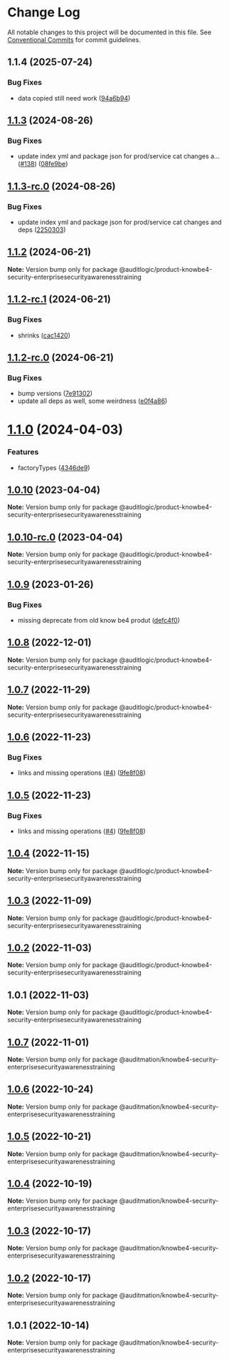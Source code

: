 # Change Log

All notable changes to this project will be documented in this file.
See [Conventional Commits](https://conventionalcommits.org) for commit guidelines.

## 1.1.4 (2025-07-24)


### Bug Fixes

* data copied still need work ([94a6b94](https://github.com/zerobias-org/product/commit/94a6b942fb0516367548599d739529536132755a))





## [1.1.3](https://github.com/auditlogic/product/compare/@auditlogic/product-knowbe4-security-enterprisesecurityawarenesstraining@1.1.2...@auditlogic/product-knowbe4-security-enterprisesecurityawarenesstraining@1.1.3) (2024-08-26)


### Bug Fixes

* update index yml and package json for prod/service cat changes a… ([#138](https://github.com/auditlogic/product/issues/138)) ([08fe9be](https://github.com/auditlogic/product/commit/08fe9beb1c8457462a19bc69caa02e6212d97e1a))





## [1.1.3-rc.0](https://github.com/auditlogic/product/compare/@auditlogic/product-knowbe4-security-enterprisesecurityawarenesstraining@1.1.2...@auditlogic/product-knowbe4-security-enterprisesecurityawarenesstraining@1.1.3-rc.0) (2024-08-26)


### Bug Fixes

* update index yml and package json for prod/service cat changes and deps ([2250303](https://github.com/auditlogic/product/commit/225030363a363608240135b7ebed386b28f01e4b))





## [1.1.2](https://github.com/auditlogic/product/compare/@auditlogic/product-knowbe4-security-enterprisesecurityawarenesstraining@1.1.2-rc.1...@auditlogic/product-knowbe4-security-enterprisesecurityawarenesstraining@1.1.2) (2024-06-21)

**Note:** Version bump only for package @auditlogic/product-knowbe4-security-enterprisesecurityawarenesstraining





## [1.1.2-rc.1](https://github.com/auditlogic/product/compare/@auditlogic/product-knowbe4-security-enterprisesecurityawarenesstraining@1.1.2-rc.0...@auditlogic/product-knowbe4-security-enterprisesecurityawarenesstraining@1.1.2-rc.1) (2024-06-21)


### Bug Fixes

* shrinks ([cac1420](https://github.com/auditlogic/product/commit/cac14200fefcd8183ab69fe89a47bd3f70f563e9))





## [1.1.2-rc.0](https://github.com/auditlogic/product/compare/@auditlogic/product-knowbe4-security-enterprisesecurityawarenesstraining@1.1.0...@auditlogic/product-knowbe4-security-enterprisesecurityawarenesstraining@1.1.2-rc.0) (2024-06-21)


### Bug Fixes

* bump versions ([7e91302](https://github.com/auditlogic/product/commit/7e913023b8b312150ed7762c32fbbe616be71de5))
* update all deps as well, some weirdness ([e0f4a86](https://github.com/auditlogic/product/commit/e0f4a864714e2d3de6bbf3da014d5312fe53be2f))





# [1.1.0](https://github.com/auditlogic/product/compare/@auditlogic/product-knowbe4-security-enterprisesecurityawarenesstraining@1.0.10...@auditlogic/product-knowbe4-security-enterprisesecurityawarenesstraining@1.1.0) (2024-04-03)


### Features

* factoryTypes ([4346de9](https://github.com/auditlogic/product/commit/4346de92693aee892fccf725338ffc7b80ab182b))





## [1.0.10](https://github.com/auditlogic/product/compare/@auditlogic/product-knowbe4-security-enterprisesecurityawarenesstraining@1.0.9...@auditlogic/product-knowbe4-security-enterprisesecurityawarenesstraining@1.0.10) (2023-04-04)

**Note:** Version bump only for package @auditlogic/product-knowbe4-security-enterprisesecurityawarenesstraining





## [1.0.10-rc.0](https://github.com/auditlogic/product/compare/@auditlogic/product-knowbe4-security-enterprisesecurityawarenesstraining@1.0.9...@auditlogic/product-knowbe4-security-enterprisesecurityawarenesstraining@1.0.10-rc.0) (2023-04-04)

**Note:** Version bump only for package @auditlogic/product-knowbe4-security-enterprisesecurityawarenesstraining





## [1.0.9](https://github.com/auditlogic/product/compare/@auditlogic/product-knowbe4-security-enterprisesecurityawarenesstraining@1.0.8...@auditlogic/product-knowbe4-security-enterprisesecurityawarenesstraining@1.0.9) (2023-01-26)


### Bug Fixes

* missing deprecate from old know be4 produt ([defc4f0](https://github.com/auditlogic/product/commit/defc4f0f9a446b8fcbe9541ff37640a728f39bc7))





## [1.0.8](https://github.com/auditlogic/product/compare/@auditlogic/product-knowbe4-security-enterprisesecurityawarenesstraining@1.0.7...@auditlogic/product-knowbe4-security-enterprisesecurityawarenesstraining@1.0.8) (2022-12-01)

**Note:** Version bump only for package @auditlogic/product-knowbe4-security-enterprisesecurityawarenesstraining





## [1.0.7](https://github.com/auditlogic/product/compare/@auditlogic/product-knowbe4-security-enterprisesecurityawarenesstraining@1.0.6...@auditlogic/product-knowbe4-security-enterprisesecurityawarenesstraining@1.0.7) (2022-11-29)

**Note:** Version bump only for package @auditlogic/product-knowbe4-security-enterprisesecurityawarenesstraining





## [1.0.6](https://github.com/auditlogic/product/compare/@auditlogic/product-knowbe4-security-enterprisesecurityawarenesstraining@1.0.4...@auditlogic/product-knowbe4-security-enterprisesecurityawarenesstraining@1.0.6) (2022-11-23)


### Bug Fixes

* links and missing operations ([#4](https://github.com/auditlogic/product/issues/4)) ([9fe8f08](https://github.com/auditlogic/product/commit/9fe8f08fe7c57fdb79f991ac35bd6ac2e7dcad38))





## [1.0.5](https://github.com/auditlogic/product/compare/@auditlogic/product-knowbe4-security-enterprisesecurityawarenesstraining@1.0.4...@auditlogic/product-knowbe4-security-enterprisesecurityawarenesstraining@1.0.5) (2022-11-23)


### Bug Fixes

* links and missing operations ([#4](https://github.com/auditlogic/product/issues/4)) ([9fe8f08](https://github.com/auditlogic/product/commit/9fe8f08fe7c57fdb79f991ac35bd6ac2e7dcad38))





## [1.0.4](https://github.com/auditlogic/product/compare/@auditlogic/product-knowbe4-security-enterprisesecurityawarenesstraining@1.0.3...@auditlogic/product-knowbe4-security-enterprisesecurityawarenesstraining@1.0.4) (2022-11-15)

**Note:** Version bump only for package @auditlogic/product-knowbe4-security-enterprisesecurityawarenesstraining





## [1.0.3](https://github.com/auditlogic/product/compare/@auditlogic/product-knowbe4-security-enterprisesecurityawarenesstraining@1.0.2...@auditlogic/product-knowbe4-security-enterprisesecurityawarenesstraining@1.0.3) (2022-11-09)

**Note:** Version bump only for package @auditlogic/product-knowbe4-security-enterprisesecurityawarenesstraining





## [1.0.2](https://github.com/auditlogic/product/compare/@auditlogic/product-knowbe4-security-enterprisesecurityawarenesstraining@1.0.1...@auditlogic/product-knowbe4-security-enterprisesecurityawarenesstraining@1.0.2) (2022-11-03)

**Note:** Version bump only for package @auditlogic/product-knowbe4-security-enterprisesecurityawarenesstraining





## 1.0.1 (2022-11-03)

**Note:** Version bump only for package @auditlogic/product-knowbe4-security-enterprisesecurityawarenesstraining





## [1.0.7](https://github.com/auditmation/store-content/compare/@auditmation/knowbe4-security-enterprisesecurityawarenesstraining@1.0.6...@auditmation/knowbe4-security-enterprisesecurityawarenesstraining@1.0.7) (2022-11-01)

**Note:** Version bump only for package @auditmation/knowbe4-security-enterprisesecurityawarenesstraining





## [1.0.6](https://github.com/auditmation/store-content/compare/@auditmation/knowbe4-security-enterprisesecurityawarenesstraining@1.0.5...@auditmation/knowbe4-security-enterprisesecurityawarenesstraining@1.0.6) (2022-10-24)

**Note:** Version bump only for package @auditmation/knowbe4-security-enterprisesecurityawarenesstraining





## [1.0.5](https://github.com/auditmation/store-content/compare/@auditmation/knowbe4-security-enterprisesecurityawarenesstraining@1.0.4...@auditmation/knowbe4-security-enterprisesecurityawarenesstraining@1.0.5) (2022-10-21)

**Note:** Version bump only for package @auditmation/knowbe4-security-enterprisesecurityawarenesstraining





## [1.0.4](https://github.com/auditmation/store-content/compare/@auditmation/knowbe4-security-enterprisesecurityawarenesstraining@1.0.3...@auditmation/knowbe4-security-enterprisesecurityawarenesstraining@1.0.4) (2022-10-19)

**Note:** Version bump only for package @auditmation/knowbe4-security-enterprisesecurityawarenesstraining





## [1.0.3](https://github.com/auditmation/store-content/compare/@auditmation/knowbe4-security-enterprisesecurityawarenesstraining@1.0.2...@auditmation/knowbe4-security-enterprisesecurityawarenesstraining@1.0.3) (2022-10-17)

**Note:** Version bump only for package @auditmation/knowbe4-security-enterprisesecurityawarenesstraining





## [1.0.2](https://github.com/auditmation/store-content/compare/@auditmation/knowbe4-security-enterprisesecurityawarenesstraining@1.0.1...@auditmation/knowbe4-security-enterprisesecurityawarenesstraining@1.0.2) (2022-10-17)

**Note:** Version bump only for package @auditmation/knowbe4-security-enterprisesecurityawarenesstraining





## 1.0.1 (2022-10-14)

**Note:** Version bump only for package @auditmation/knowbe4-security-enterprisesecurityawarenesstraining
